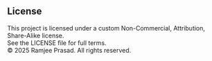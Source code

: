 ## License

This project is licensed under a custom Non-Commercial, Attribution, Share-Alike license.  
See the LICENSE file for full terms.  
© 2025 Ramjee Prasad. All rights reserved.
